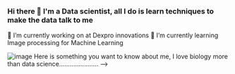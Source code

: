 ### Hi there 👋 I'm a Data scientist, all I do is learn techniques to make the data talk to me 

🔭 I’m currently working on at Dexpro innovations 
🌱 I’m currently learning Image processing for Machine Learning

![image](https://github.com/saravanagithub14/saravanagithub14/assets/147025075/2064ae63-0b08-454b-be5b-d5fa7fe7bff5)
Here is something you want to know about me, I love biology more than data science......................
-->
<!--
**saravanagithub14/saravanagithub14** is a ✨ _special_ ✨ repository because its `README.md` (this file) appears on your GitHub profile.

Here are some ideas to get you started:

- 🔭 I’m currently working on ...
- 🌱 I’m currently learning ...
- 👯 I’m looking to collaborate on ...
- 🤔 I’m looking for help with ...
- 💬 Ask me about ...
- 📫 How to reach me: ...
- 😄 Pronouns: ...
- ⚡ Fun fact: ...
-->
